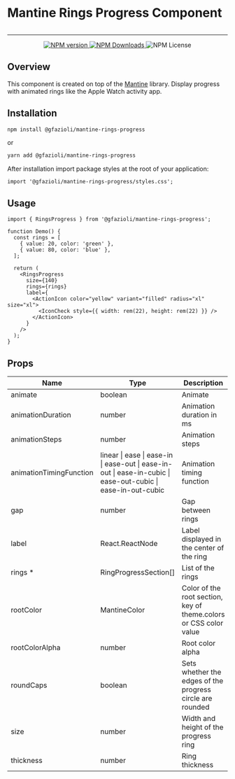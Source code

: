 # Mantine Rings Progress Component

<p align="center">
  <img alt="" src="https://github.com/gfazioli/mantine-rings-progress/assets/432181/d3752711-6bae-43bc-9f8c-8e5c7bfc21ba">

</p>

---

<p align="center">
  <a aria-label="NPM version" href="https://www.npmjs.com/package/@gfazioli/mantine-rings-progress">
    <img alt="NPM version" src="https://img.shields.io/npm/v/%40gfazioli%2Fmantine-rings-progress?style=for-the-badge">
  </a>
  
  <a aria-label="NPM version" href="https://www.npmjs.com/package/@gfazioli/mantine-rings-progress">
    <img alt="NPM Downloads" src="https://img.shields.io/npm/dm/%40gfazioli%2Fmantine-rings-progress?style=for-the-badge">
  </a>

  <img alt="NPM License" src="https://img.shields.io/npm/l/%40gfazioli%2Fmantine-rings-progress?style=for-the-badge">

</p>

## Overview

This component is created on top of the [Mantine](https://mantine.dev/) library.
Display progress with animated rings like the Apple Watch activity app.

## Installation

```sh
npm install @gfazioli/mantine-rings-progress
```
or 

```sh
yarn add @gfazioli/mantine-rings-progress
```
After installation import package styles at the root of your application:

```tsx
import '@gfazioli/mantine-rings-progress/styles.css';
```

## Usage

```tsx
import { RingsProgress } from '@gfazioli/mantine-rings-progress';

function Demo() {
  const rings = [
    { value: 20, color: 'green' },
    { value: 80, color: 'blue' },
  ];

  return (
    <RingsProgress
      size={140}
      rings={rings}
      label={
        <ActionIcon color="yellow" variant="filled" radius="xl" size="xl">
          <IconCheck style={{ width: rem(22), height: rem(22) }} />
        </ActionIcon>
      }
    />
  );
}
```

## Props

| Name                      | Type                                 | Description                                                             |
|---------------------------|--------------------------------------|-------------------------------------------------------------------------|
| animate                   | boolean                              | Animate                                                                 |
| animationDuration         | number                               | Animation duration in ms                                                |
| animationSteps            | number                               | Animation steps                                                         |
| animationTimingFunction   | linear \| ease \| ease-in \| ease-out \| ease-in-out \| ease-in-cubic \| ease-out-cubic \| ease-in-out-cubic  | Animation timing function                                        |
| gap                       | number                               | Gap between rings                                                        |
| label                     | React.ReactNode                      | Label displayed in the center of the ring                                |
| rings *                   | RingProgressSection[]                 | List of the rings                                                        |
| rootColor                 | MantineColor                          | Color of the root section, key of theme.colors or CSS color value        |
| rootColorAlpha            | number                               | Root color alpha                                                         |
| roundCaps                 | boolean                              | Sets whether the edges of the progress circle are rounded                |
| size                      | number                               | Width and height of the progress ring                                     |
| thickness                 | number                               | Ring thickness                                                           |




